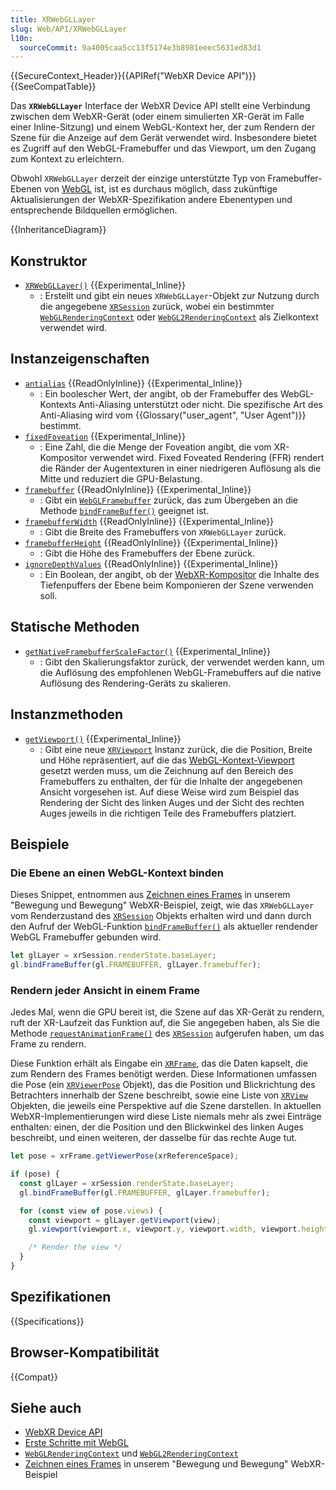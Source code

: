 ```yaml
---
title: XRWebGLLayer
slug: Web/API/XRWebGLLayer
l10n:
  sourceCommit: 9a4005caa5cc13f5174e3b8981eeec5631ed83d1
---
```


{{SecureContext_Header}}{{APIRef("WebXR Device API")}}{{SeeCompatTable}}

Das **`XRWebGLLayer`** Interface der WebXR Device API stellt eine Verbindung zwischen dem WebXR-Gerät (oder einem simulierten XR-Gerät im Falle einer Inline-Sitzung) und einem WebGL-Kontext her, der zum Rendern der Szene für die Anzeige auf dem Gerät verwendet wird. Insbesondere bietet es Zugriff auf den WebGL-Framebuffer und das Viewport, um den Zugang zum Kontext zu erleichtern.

Obwohl `XRWebGLLayer` derzeit der einzige unterstützte Typ von Framebuffer-Ebenen von [WebGL](/de/docs/Web/API/WebGL_API) ist, ist es durchaus möglich, dass zukünftige Aktualisierungen der WebXR-Spezifikation andere Ebenentypen und entsprechende Bildquellen ermöglichen.

{{InheritanceDiagram}}

## Konstruktor

- [`XRWebGLLayer()`](/de/docs/Web/API/XRWebGLLayer/XRWebGLLayer) {{Experimental_Inline}}
  - : Erstellt und gibt ein neues `XRWebGLLayer`-Objekt zur Nutzung durch die angegebene [`XRSession`](/de/docs/Web/API/XRSession) zurück, wobei ein bestimmter [`WebGLRenderingContext`](/de/docs/Web/API/WebGLRenderingContext) oder [`WebGL2RenderingContext`](/de/docs/Web/API/WebGL2RenderingContext) als Zielkontext verwendet wird.

## Instanzeigenschaften

- [`antialias`](/de/docs/Web/API/XRWebGLLayer/antialias) {{ReadOnlyInline}} {{Experimental_Inline}}
  - : Ein boolescher Wert, der angibt, ob der Framebuffer des WebGL-Kontexts Anti-Aliasing unterstützt oder nicht. Die spezifische Art des Anti-Aliasing wird vom {{Glossary("user_agent", "User Agent")}} bestimmt.
- [`fixedFoveation`](/de/docs/Web/API/XRWebGLLayer/fixedFoveation) {{Experimental_Inline}}
  - : Eine Zahl, die die Menge der Foveation angibt, die vom XR-Kompositor verwendet wird. Fixed Foveated Rendering (FFR) rendert die Ränder der Augentexturen in einer niedrigeren Auflösung als die Mitte und reduziert die GPU-Belastung.
- [`framebuffer`](/de/docs/Web/API/XRWebGLLayer/framebuffer) {{ReadOnlyInline}} {{Experimental_Inline}}
  - : Gibt ein [`WebGLFramebuffer`](/de/docs/Web/API/WebGLFramebuffer) zurück, das zum Übergeben an die Methode [`bindFrameBuffer()`](/de/docs/Web/API/WebGLRenderingContext/bindFramebuffer) geeignet ist.
- [`framebufferWidth`](/de/docs/Web/API/XRWebGLLayer/framebufferWidth) {{ReadOnlyInline}} {{Experimental_Inline}}
  - : Gibt die Breite des Framebuffers von `XRWebGLLayer` zurück.
- [`framebufferHeight`](/de/docs/Web/API/XRWebGLLayer/framebufferHeight) {{ReadOnlyInline}} {{Experimental_Inline}}
  - : Gibt die Höhe des Framebuffers der Ebene zurück.
- [`ignoreDepthValues`](/de/docs/Web/API/XRWebGLLayer/ignoreDepthValues) {{ReadOnlyInline}} {{Experimental_Inline}}
  - : Ein Boolean, der angibt, ob der [WebXR-Kompositor](/de/docs/Web/API/WebXR_Device_API/Fundamentals#the_webxr_compositor) die Inhalte des Tiefenpuffers der Ebene beim Komponieren der Szene verwenden soll.

## Statische Methoden

- [`getNativeFramebufferScaleFactor()`](/de/docs/Web/API/XRWebGLLayer/getNativeFramebufferScaleFactor_static) {{Experimental_Inline}}
  - : Gibt den Skalierungsfaktor zurück, der verwendet werden kann, um die Auflösung des empfohlenen WebGL-Framebuffers auf die native Auflösung des Rendering-Geräts zu skalieren.

## Instanzmethoden

- [`getViewport()`](/de/docs/Web/API/XRWebGLLayer/getViewport) {{Experimental_Inline}}
  - : Gibt eine neue [`XRViewport`](/de/docs/Web/API/XRViewport) Instanz zurück, die die Position, Breite und Höhe repräsentiert, auf die das [WebGL-Kontext-Viewport](/de/docs/Web/API/WebGLRenderingContext/viewport) gesetzt werden muss, um die Zeichnung auf den Bereich des Framebuffers zu enthalten, der für die Inhalte der angegebenen Ansicht vorgesehen ist. Auf diese Weise wird zum Beispiel das Rendering der Sicht des linken Auges und der Sicht des rechten Auges jeweils in die richtigen Teile des Framebuffers platziert.

## Beispiele

### Die Ebene an einen WebGL-Kontext binden

Dieses Snippet, entnommen aus [Zeichnen eines Frames](/de/docs/Web/API/WebXR_Device_API/Movement_and_motion#drawing_a_frame) in unserem "Bewegung und Bewegung" WebXR-Beispiel, zeigt, wie das `XRWebGLLayer` vom Renderzustand des [`XRSession`](/de/docs/Web/API/XRSession) Objekts erhalten wird und dann durch den Aufruf der WebGL-Funktion [`bindFrameBuffer()`](/de/docs/Web/API/WebGLRenderingContext/bindFramebuffer) als aktueller rendender WebGL Framebuffer gebunden wird.

```js
let glLayer = xrSession.renderState.baseLayer;
gl.bindFrameBuffer(gl.FRAMEBUFFER, glLayer.framebuffer);
```

### Rendern jeder Ansicht in einem Frame

Jedes Mal, wenn die GPU bereit ist, die Szene auf das XR-Gerät zu rendern, ruft der XR-Laufzeit das Funktion auf, die Sie angegeben haben, als Sie die Methode [`requestAnimationFrame()`](/de/docs/Web/API/XRSession/requestAnimationFrame) des [`XRSession`](/de/docs/Web/API/XRSession) aufgerufen haben, um das Frame zu rendern.

Diese Funktion erhält als Eingabe ein [`XRFrame`](/de/docs/Web/API/XRFrame), das die Daten kapselt, die zum Rendern des Frames benötigt werden. Diese Informationen umfassen die Pose (ein [`XRViewerPose`](/de/docs/Web/API/XRViewerPose) Objekt), das die Position und Blickrichtung des Betrachters innerhalb der Szene beschreibt, sowie eine Liste von [`XRView`](/de/docs/Web/API/XRView) Objekten, die jeweils eine Perspektive auf die Szene darstellen. In aktuellen WebXR-Implementierungen wird diese Liste niemals mehr als zwei Einträge enthalten: einen, der die Position und den Blickwinkel des linken Auges beschreibt, und einen weiteren, der dasselbe für das rechte Auge tut.

```js
let pose = xrFrame.getViewerPose(xrReferenceSpace);

if (pose) {
  const glLayer = xrSession.renderState.baseLayer;
  gl.bindFrameBuffer(gl.FRAMEBUFFER, glLayer.framebuffer);

  for (const view of pose.views) {
    const viewport = glLayer.getViewport(view);
    gl.viewport(viewport.x, viewport.y, viewport.width, viewport.height);

    /* Render the view */
  }
}
```

## Spezifikationen

{{Specifications}}

## Browser-Kompatibilität

{{Compat}}

## Siehe auch

- [WebXR Device API](/de/docs/Web/API/WebXR_Device_API)
- [Erste Schritte mit WebGL](/de/docs/Web/API/WebGL_API/Tutorial/Getting_started_with_WebGL)
- [`WebGLRenderingContext`](/de/docs/Web/API/WebGLRenderingContext) und [`WebGL2RenderingContext`](/de/docs/Web/API/WebGL2RenderingContext)
- [Zeichnen eines Frames](/de/docs/Web/API/WebXR_Device_API/Movement_and_motion#drawing_a_frame) in unserem "Bewegung und Bewegung" WebXR-Beispiel
